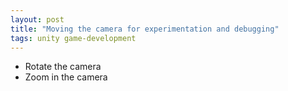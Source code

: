 ```yaml
---
layout: post
title: "Moving the camera for experimentation and debugging"
tags: unity game-development
---
```


- Rotate the camera
- Zoom in the camera
